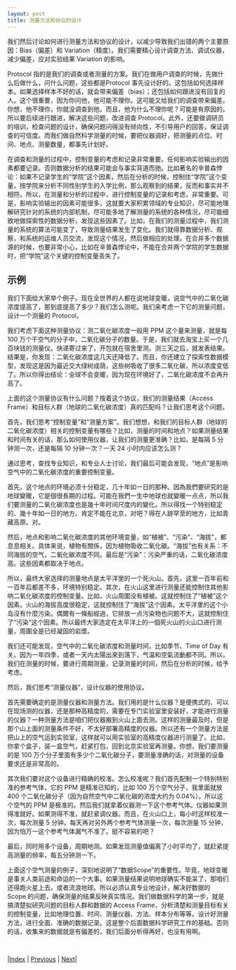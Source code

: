 ```yaml
---
layout: post
title: 测量方法和协议的设计
---
```


我们然后讨论如何进行测量方法和协议的设计，以减少导致我们出错的两个主要原因：Bias（偏差）和 Variation（精度）。我们需要精心设计调查方法、调试仪器，减少偏差，应对实验结果 Variation 的影响。

Protocol 指的是我们的调查或者测量的方案。我们在做用户调查的时候，先做什么后做什么，问什么问题，这些都是Protocol 事先设计好的。这包括如何选择样本。如果选择样本不好的话，就会带来偏差（bias）；还包括如何跟进没有回复的人。这个很重要，因为你问他，他可能不理你。这可能又给我们的调查带来偏差。你想，他不理你，你就没调查到他。而且，他为什么不理你呢？可能是有原因的。所以要后续进行跟进，解决这些问题，改进调查 Protocol。此外，还要做调研员的培训，检查问题的设计，确保问题问得没有倾向性，不引导用户的回答，保证调查的可信度。而我们做自然科学测量的时候，要把仪器调好，把测量的点位、时间、地点、测量数量，都事先计划好。

在调查和测量的过程中，控制变量的考虑和记录非常重要。任何影响实验输出的因素都要记录。否则数据分析的结果可能会与事实背道而驰。比如著名的辛普森悖论：如果不记录学生的“学院”这个因素，然后在分析的时候，控制住“学院”这个变量，按学院来分析不同性别学生的入学比例，那么观察到的结果，反而和事实并不相符。所以，在测量和分析的过程中，进行控制变量的记录和考虑，非常重要。可是，影响实验输出的因素可能很多，这就要大家积累领域的专业知识，尽可能地理解研究针对的系统的内部机制，尽可能多地了解测量的系统的各种情况，尽可能细致地做探索性的数据分析，发现这些因素了。比如，在我们的测量过程中，我们测量的系统的算法可能变了，导致测量结果发生了变化。我们就得靠数据分析、观察，和系统的运维人员交流，发现这个情况，然后做相应的处理。在合并多个数据源的时候，也要非常小心，比如在辛普森悖论中，不能在合并两个学院的学生数据时，把“学院”这个关键的控制变量丢失了。

## 示例

我们下面给大家举个例子。现在全世界的人都在说地球变暖，说空气中的二氧化碳浓度提高了，那到底提高了多少？我们怎么测呢。我们来考虑一下它的测量问题，设计一个测量的 Protocol。

我们考虑下面这种测量协议：测二氧化碳浓度一般用 PPM 这个量来测量，就是每 100 万个干空气的分子中，二氧化碳分子的数量。于是，我们就去淘宝上买一个几百块钱的测量仪。快递寄过来了，开包就在宿舍里测。测三天之后，就发表结果。结果是，你发现：二氧化碳浓度这几天还降低了。而且，你还建立了探索性数据模型，发现这是因为最近交大绿树成荫，这些树吸收了很多二氧化碳，所以浓度变低了。所以你得出结论：全球不会变暖，因为现在环境好了，二氧化碳浓度不会再升高了。

上面的这个测量协议有什么问题？按着这个协议，我们的测量结果（Access Frame）和目标人群（地球的二氧化碳浓度）真的匹配吗？让我们思考这个问题。

首先，我们思考“控制变量”和“测量方案”。我们想想，和我们的目标人群（地球的二氧化碳浓度）相关的控制变量有哪些？比如，测量的时间和地点？如果测量结果和时间有关的话，那么如何使用仪器，让我们的测量更准确？比如，是每隔 5 分钟测一次，还是每隔 10 分钟一次？一天 24 小时内应该怎么测？

通过思考，查找专业知识，和专业人士讨论，我们最后可能会发现，“地点”是影响空气中的二氧化碳浓度的重要控制变量。

首先，这个地点的环境必须十分稳定，几十年如一日的那种。因為我們要研究的是地球變暖，它是個很長期的过程。可能在我們一生中地球也就變暖一点点，所以我们要测量的二氧化碳浓度也是幾十年时间尺度内的變化。所以得找一个特别稳定的、幾十年如一日的地方。肯定不能在北京，对吧？得在人跡罕至的地方，比如青藏高原。对。

然后，地点和影响二氧化碳浓度的其他环境变量，如“植被”、“污染”、“海拔”，都息息相关。具体来说，植物有關係，因为植物吸收二氧化碳。“海拔”也有关系：不同海拔的空气，二氧化碳浓度不同。最后是“污染”：污染严重的话，二氧化碳浓度高。这些因素都取决于地点。

所以，最终大家选择的测量地点是太平洋里的一个死火山。首先，这里一百年前和一百年后都差不多，环境特别稳定。其次，在火山这里进行测量还能控制住其他影响二氧化碳浓度的控制变量。比如，火山周圍没有植被。这就控制住了“植被”这个因素。火山的海拔高度很稳定，这就控制住了“海拔”这个因素。太平洋里的这个小岛沒有什麼污染。偶爾有一條船經過，它排放一点污染物也问题不大，这就控制住了“污染”这个因素。所以最终大家选定在太平洋上的一個死火山的火山口进行测量，周圍全是已经凝固的岩漿。

我们还可能发现，空气中的二氧化碳浓度和测量时间，比如季节、Time of Day 有关。因为一年四季，或者一天内太陽出來到落下，气温和空氣流動都不同。所以，我们在测量的时候，要进行周期测量，记录测量的时间，然后在分析的时候，给予考虑。

然后，我们思考“测量仪器”，设计仪器的使用协议。

首先需要确定的是测量仪器和测量方法。我们用的是什么仪器？是便携式的、可以在现场测的仪器，还是那种高精度的，需要在专门实验室里安装好，才能进行测量的仪器？一种测量方法是咱们把仪器搬到火山上面去测。这样的测量最及时，但是那个山上面的测量条件不好，不太好部署高精度的仪器。所以还有一个测量方法是把山上的空气运到实验室，这样就可以用实验室的高精度仪器进行测量了。比如，你拿个盒子，装一盒空气，赶紧打包，回到北京实验室再测量。你想，我们要测量的是 100 万个分子里面有多少个二氧化碳分子，要测量准确的话，对测量的设备要求还是非常高的。

其次我们要对这个设备进行精确的校准。怎么校准呢？我们首先配制一个特别特别准的参考气体，它的 PPM 是精准已知的，比如 100 万个空气分子，我里面就放 400 个二氧化碳分子（因为自然空气中二氧化碳的浓度大约为 0.04%）。所以这个空气的 PPM 是极准的。然后我们就拿着仪器测一下这个参考气体。仪器如果测得准就好。如果测得不准，就赶紧调仪器。而且，在火山口上，每小时这样校准一次，每次测量 5 分钟。每天再对另外两个参考气体测量一次，每次测量 15 分钟，因为怕万一这个参考气体漏气不准了。挺不容易的吧？

最后，同时用多个设备，周期地测。如果发现测量值偏离了小时平均了，就赶紧提高测量的频率，每五分钟测一下。

上面这个空气测量的例子，深刻地说明了“数据Scope”的重要性。毕竟，地球变暖是事关人类前途和命运的一个大事。如果测量结果说明地球确实不能呆了，那咱们还得跑火星上去，或者流浪地球。所以必须认真专业地设计，解决好数据的 Scope 的问题，确保测量的结果反映真实情况。我们做数据科学的第一步，就是搞清楚拟研究问题的目标人群和数据的 Access Frame，分析清楚和测量目标有关的控制变量，比如地理位置、时间、测量仪器、方法、样本分布等等。设计好测量方法，进行全面、准确的数据记录。这是整个后面数据科学研究工作的基础。否则的话，收集来的数据就是有偏差的，我们后面分析得再好，也没有用啊。

<br/>

|[Index](../) | [Previous](13-3-error) | [Next](13-5-simulation)|

